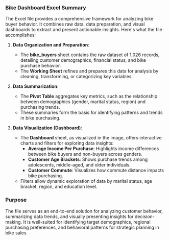 ### **Bike Dashboard Excel Summary**

The Excel file provides a comprehensive framework for analyzing bike buyer behavior. It combines raw data, data preparation, and visual dashboards to extract and present actionable insights. Here's what the file accomplishes:

1. **Data Organization and Preparation**:
   - The **bike_buyers** sheet contains the raw dataset of 1,026 records, detailing customer demographics, financial status, and bike purchase behavior.
   - The **Working Sheet** refines and prepares this data for analysis by cleaning, transforming, or categorizing key variables.

2. **Data Summarization**:
   - The **Pivot Table** aggregates key metrics, such as the relationship between demographics (gender, marital status, region) and purchasing trends.
   - These summaries form the basis for identifying patterns and trends in bike purchasing.

3. **Data Visualization (Dashboard)**:
   - The **Dashboard** sheet, as visualized in the image, offers interactive charts and filters for exploring data insights:
     - **Average Income Per Purchase**: Highlights income differences between bike buyers and non-buyers across genders.
     - **Customer Age Brackets**: Shows purchase trends among adolescents, middle-aged, and older individuals.
     - **Customer Commute**: Visualizes how commute distance impacts bike purchasing.
   - Filters allow dynamic exploration of data by marital status, age bracket, region, and education level.

### **Purpose**
The file serves as an end-to-end solution for analyzing customer behavior, summarizing data trends, and visually presenting insights for decision-making. It is well-suited for identifying target demographics, regional purchasing preferences, and behavioral patterns for strategic planning in bike sales
